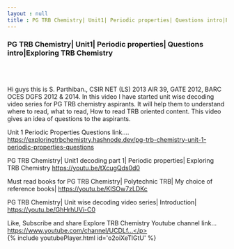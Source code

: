 ```yaml
---
layout : null
title : PG TRB Chemistry| Unit1| Periodic properties| Questions intro|Exploring TRB Chemistry
---
```

<h3>PG TRB Chemistry| Unit1| Periodic properties| Questions intro|Exploring TRB Chemistry</h3><br>
<br><p>Hi guys this is S. Parthiban., CSIR NET (LS) 2013 AIR 39, GATE 2012, BARC OCES DGFS 2012 & 2014. In this video I have started unit wise decoding video series for PG TRB chemistry aspirants. It will help them to understand where to read, what to read, How to read TRB oriented content. This video gives an idea of questions to the aspirants.

Unit 1 Periodic Properties Questions link.... 
https://exploringtrbchemistry.hashnode.dev/pg-trb-chemistry-unit-1-periodic-properties-questions

PG TRB Chemistry| Unit1 decoding part 1| Periodic properties| Exploring TRB Chemistry
https://youtu.be/tXcugQds0d0

Must read books for PG TRB Chemistry| Polytechnic TRB| My choice of reference books|
https://youtu.be/KISOw7zLDKc

PG TRB Chemistry| Unit wise decoding video series| Introduction|
https://youtu.be/GhHrhUVi-C0

Like, Subscribe and share Explore TRB Chemistry
Youtube channel link... https://www.youtube.com/channel/UCDLf...</p><br>
{% include youtubePlayer.html id='o2oiXeTlGtU' %}<br>